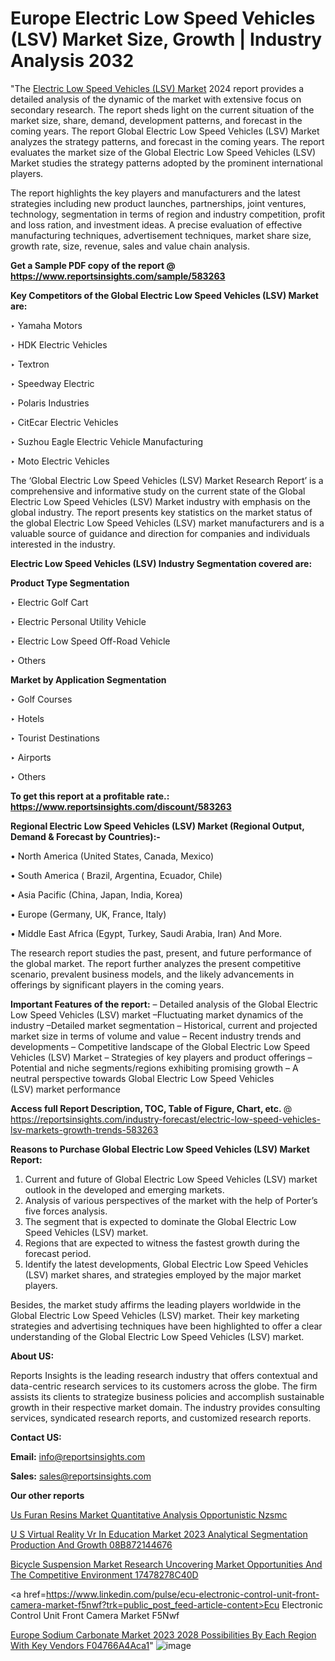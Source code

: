 # Europe Electric Low Speed Vehicles (LSV) Market Size, Growth | Industry Analysis 2032

 "The <a href=https://www.reportsinsights.com/sample/583263>Electric Low Speed Vehicles (LSV) Market</a> 2024 report provides a detailed analysis of the dynamic of the market with extensive focus on secondary research. The report sheds light on the current situation of the market size, share, demand, development patterns, and forecast in the coming years. The report Global Electric Low Speed Vehicles (LSV) Market analyzes the strategy patterns, and forecast in the coming years. The report evaluates the market size of the Global Electric Low Speed Vehicles (LSV) Market studies the strategy patterns adopted by the prominent international players.

The report highlights the key players and manufacturers and the latest strategies including new product launches, partnerships, joint ventures, technology, segmentation in terms of region and industry competition, profit and loss ration, and investment ideas. A precise evaluation of effective manufacturing techniques, advertisement techniques, market share size, growth rate, size, revenue, sales and value chain analysis.

<strong>Get a Sample PDF copy of the report @ <a href=https://www.reportsinsights.com/sample/583263 style=color:#0000ff;>https://www.reportsinsights.com/sample/583263</a></strong>

<strong>Key Competitors of the Global Electric Low Speed Vehicles (LSV) Market are:</strong>

‣ Yamaha Motors

‣ HDK Electric Vehicles

‣ Textron

‣ Speedway Electric

‣ Polaris Industries

‣ CitEcar Electric Vehicles

‣ Suzhou Eagle Electric Vehicle Manufacturing

‣ Moto Electric Vehicles

The ‘Global Electric Low Speed Vehicles (LSV) Market Research Report’ is a comprehensive and informative study on the current state of the Global Electric Low Speed Vehicles (LSV) Market industry with emphasis on the global industry. The report presents key statistics on the market status of the global Electric Low Speed Vehicles (LSV) market manufacturers and is a valuable source of guidance and direction for companies and individuals interested in the industry.

<strong>Electric Low Speed Vehicles (LSV) Industry Segmentation covered are:</strong>

<strong>Product Type Segmentation</strong>

‣    Electric Golf Cart

‣ Electric Personal Utility Vehicle

‣ Electric Low Speed Off-Road Vehicle

‣ Others

<strong>Market by Application Segmentation</strong>

‣   Golf Courses

‣ Hotels

‣ Tourist Destinations

‣ Airports

‣ Others

<strong>To get this report at a profitable rate.: <a href=https://www.reportsinsights.com/discount/583263 style=color:#0000ff;>https://www.reportsinsights.com/discount/583263</a></strong>

<strong>Regional Electric Low Speed Vehicles (LSV) Market (Regional Output, Demand &amp; Forecast by Countries):-</strong>

• North America (United States, Canada, Mexico)

• South America ( Brazil, Argentina, Ecuador, Chile)

• Asia Pacific (China, Japan, India, Korea)

• Europe (Germany, UK, France, Italy)

• Middle East Africa (Egypt, Turkey, Saudi Arabia, Iran) And More.

The research report studies the past, present, and future performance of the global market. The report further analyzes the present competitive scenario, prevalent business models, and the likely advancements in offerings by significant players in the coming years.

<strong>Important Features of the report:</strong>
– Detailed analysis of the Global Electric Low Speed Vehicles (LSV) market
–Fluctuating market dynamics of the industry
–Detailed market segmentation
– Historical, current and projected market size in terms of volume and value
– Recent industry trends and developments
– Competitive landscape of the Global Electric Low Speed Vehicles (LSV) Market
– Strategies of key players and product offerings
– Potential and niche segments/regions exhibiting promising growth
– A neutral perspective towards Global Electric Low Speed Vehicles (LSV) market performance

<strong>Access full Report Description, TOC, Table of Figure, Chart, etc. </strong>@   <a href=https://reportsinsights.com/industry-forecast/electric-low-speed-vehicles-lsv-markets-growth-trends-583263 style=color:#0000ff;>https://reportsinsights.com/industry-forecast/electric-low-speed-vehicles-lsv-markets-growth-trends-583263</a>

<strong>Reasons to Purchase Global Electric Low Speed Vehicles (LSV) Market Report:</strong>
1. Current and future of Global Electric Low Speed Vehicles (LSV) market outlook in the developed and emerging markets.
2. Analysis of various perspectives of the market with the help of Porter’s five forces analysis.
3. The segment that is expected to dominate the Global Electric Low Speed Vehicles (LSV) market.
4. Regions that are expected to witness the fastest growth during the forecast period.
5. Identify the latest developments, Global Electric Low Speed Vehicles (LSV) market shares, and strategies employed by the major market players.

Besides, the market study affirms the leading players worldwide in the Global Electric Low Speed Vehicles (LSV) market. Their key marketing strategies and advertising techniques have been highlighted to offer a clear understanding of the Global Electric Low Speed Vehicles (LSV) market.

<strong><strong>About US</strong>:</strong>

Reports Insights is the leading research industry that offers contextual and data-centric research services to its customers across the globe. The firm assists its clients to strategize business policies and accomplish sustainable growth in their respective market domain. The industry provides consulting services, syndicated research reports, and customized research reports.

<strong>Contact US:</strong>

<p class=><b>Email:</b> <a href=mailto:info@reportsinsights.com>info@reportsinsights.com</a></p>
<p class=><b>Sales:</b> <a href=mailto:sales@reportsinsights.com>sales@reportsinsights.com</a></p>

<strong>Our other reports</strong>

<a href=https://www.linkedin.com/pulse/us-furan-resins-market-quantitative-analysis-opportunistic-nzsmc/>Us Furan Resins Market Quantitative Analysis Opportunistic Nzsmc</a>

<a href=https://medium.com/@sakshideshmukh994/u-s-virtual-reality-vr-in-education-market-2023-analytical-segmentation-production-and-growth-08b872144676>U S Virtual Reality Vr In Education Market 2023 Analytical Segmentation Production And Growth 08B872144676</a>

<a href=https://medium.com/@anuragakarte041/bicycle-suspension-market-research-uncovering-market-opportunities-and-the-competitive-environment-17478278c40d>Bicycle Suspension Market Research Uncovering Market Opportunities And The Competitive Environment 17478278C40D</a>

<a href=https://www.linkedin.com/pulse/ecu-electronic-control-unit-front-camera-market-f5nwf?trk=public_post_feed-article-content>Ecu Electronic Control Unit Front Camera Market F5Nwf</a>

<a href=https://medium.com/@nadeemkazi654/europe-sodium-carbonate-market-2023-2028-possibilities-by-each-region-with-key-vendors-f04766a4aca1>Europe Sodium Carbonate Market 2023 2028 Possibilities By Each Region With Key Vendors F04766A4Aca1</a>"
![image](https://github.com/daminid12/RImarketresearch/assets/158430485/925d7375-3be2-48b3-9b17-634115dfe651)
